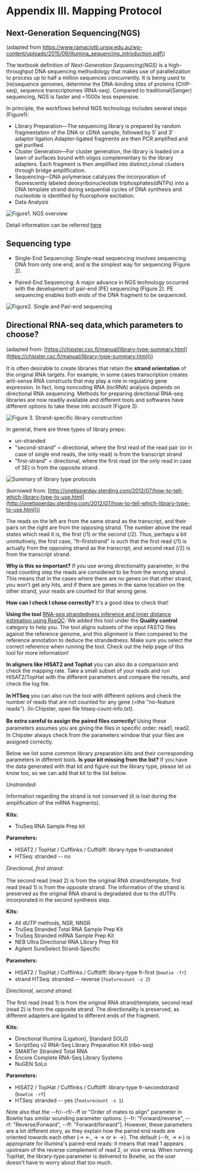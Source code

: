 # Appendix III. Mapping Protocol
## Next-Generation Sequencing(NGS)
\(adapted from https://www.ramaciotti.unsw.edu.au/wp-content/uploads/2015/09/illumina_sequencing_introduction.pdf\)

The textbook definition of _Next-Generation Sequencing(NGS)_ is a high-throughput DNA sequencing methodology that makes use of parallelization to process up to half a million sequences concurrently. It is being used to (re)sequence genomes, determine the DNA-binding sites of proteins (ChIP-seq), sequence transcriptomes (RNA-seq). Compared to traditional(Sanger) sequencing, NGS is faster and ~1000x less expensive. 

In principle, the workflows behind NGS technology includes several steps (Figure1):
* Library Preparation—The sequencing library is prepared by random fragmentation of the DNA or cDNA sample, followed by 5’ and 3’ adaptor ligation.Adapter-ligated fragments are then PCR amplified and gel purified. 
* Cluster Generation—For cluster generation, the library is loaded on a lawn of surfaces bound with oligos complementary to the library adapters. Each fragment is then amplified into distinct,clonal clusters through bridge amplification. 
* Sequencing—DNA polymerase catalyzes the incorporation of fluorescently labeled deoxyribonucleotide triphosphates(dNTPs) into a DNA template strand during sequential cycles of DNA synthesis and nucleotide is identified by fluorophore excitation. 
* Data Analysis

![Figure1. NGS overview](../.gitbook/assets/mapping_protocol_fig1.png)

Detail information can be referred [here](https://www.youtube.com/watch?v=fCd6B5HRaZ8)

## Sequencing type
* Single-End Sequencing:
Single-read sequencing involves sequencing DNA from only one end, and is the simplest way for sequencing (Figure 2). 

* Paired-End Sequencing:
A major advance in NGS technology occurred with the development of pair-end (PE) sequencing (Figure 2). PE sequencing enables both ends of the DNA fragment to be sequenced. 

![Figure2. Single and Pair-end sequencing](../.gitbook/assets/mapping_protocol_fig2.png)

## Directional RNA-seq data,which parameters to choose?
\(adapted from: [https://chipster.csc.ﬁ/manual/library-type-summary.html](https://chipster.csc.ﬁ/manual/library-type-summary.html)\)

It is often desirable to create libraries that retain the **strand orientation** of the original RNA targets. For example, in some cases transcription creates anti-sense RNA constructs that may play a role in regulating gene expression. In fact, long noncoding RNA (lncRNA) analysis depends on directional RNA sequencing. Methods for preparing directional RNA-seq libraries are now readily available and different tools and softwares have different options to take these into account (Figure 3).

![Figure 3. Strand-specific library construction](../.gitbook/assets/mapping_protocol_fig3.png)

In general, there are three types of library preps:

* un-stranded 
* "second-strand" = directional, where the ﬁrst read of the read pair \(or in case of single end reads, the only read\) is from the transcript strand 
* "ﬁrst-strand" = directional, where the ﬁrst read \(or the only read in case of SE\) is from the opposite strand.

![Summary of library type protocols](../.gitbook/assets/summary_of_library_type_protocols.png)

\(borrowed from: [http://onetipperday.sterding.com/2012/07/how-to-tell-which-library-type-to-use.html](http://onetipperday.sterding.com/2012/07/how-to-tell-which-library-type-to-use.html)\)

The reads on the left are from the same strand as the transcript, and their pairs on the right are from the opposing strand. The number above the read states which read it is, the ﬁrst \(/1\) or the second \(/2\). Thus, perhaps a bit unintuitively, the ﬁrst case, "fr-ﬁrststrand" is such that the ﬁrst read \(/1\) is actually from the opposing strand as the transcript, and second read \(/2\) is from the transcript strand.

**Why is this so important?** If you use wrong directionality parameter, in the read counting step the reads are considered to be from the wrong strand. This means that in the cases where there are no genes on that other strand, you won't get any hits, and if there are genes in the same location on the other strand, your reads are counted for that wrong gene.

**How can I check I chose correctly?** It's a good idea to check that!

**Using the tool** [RNA-seq strandedness inference and inner distance estimation using RseQC](https://chipster.csc.fi/manual/rseqc_infer_rnaseq_experiment.html): We added this tool under the **Quality control** category to help you. The tool aligns subsets of the input FASTQ ﬁles against the reference genome, and this alignment is then compared to the reference annotation to deduce the strandedness. Make sure you select the correct reference when running the tool. Check out the help page of this tool for more information!

**In aligners like HISAT2 and Tophat** you can also do a comparison and check the mapping rate. Take a small subset of your reads and run HISAT2/TopHat with the different parameters and compare the results, and check the log ﬁle.

**In HTSeq** you can also run the tool with different options and check the number of reads that are not counted for any gene \(=the "no-feature reads"\). \(In Chipster, open ﬁle htseq-count-info.txt\).

**Be extra careful to assign the paired ﬁles correctly!** Using these parameters assumes you are giving the ﬁles in speciﬁc order: read1, read2. In Chipster always check from the parameters window that your ﬁles are assigned correctly.

Below we list some common library preparation kits and their corresponding parameters in different tools. **Is your kit missing from the list?** If you have the data generated with that kit and ﬁgure out the library type, please let us know too, so we can add that kit to the list below.

_Unstranded:_

Information regarding the strand is not conserved \(it is lost during the ampliﬁcation of the mRNA fragments\).

**Kits:**

* TruSeq RNA Sample Prep kit

**Parameters:**

* HISAT2 / TopHat / Cufﬂinks / Cuffdiff: library-type fr-unstranded 
* HTSeq: stranded -- no

_Directional, ﬁrst strand:_

The second read \(read 2\) is from the original RNA strand/template, ﬁrst read \(read 1\) is from the opposite strand. The information of the strand is preserved as the original RNA strand is degradated due to the dUTPs incorporated in the second synthesis step.

**Kits:**

* All dUTP methods, NSR, NNSR 
* TruSeq Stranded Total RNA Sample Prep Kit 
* TruSeq Stranded mRNA Sample Prep Kit 
* NEB Ultra Directional RNA Library Prep Kit 
* Agilent SureSelect Strand-Speciﬁc

**Parameters:**

* HISAT2 / TopHat / Cufﬂinks / Cuffdiff: library-type fr-ﬁrst \(`bowtie -fr`\)
* strand HTSeq: stranded -- reverse \(`featurecount -s 2`\)

_Directional, second strand:_

The ﬁrst read \(read 1\) is from the original RNA strand/template, second read \(read 2\) is from the opposite strand. The directionality is preserved, as different adapters are ligated to different ends of the fragment.

**Kits:**

* Directional Illumina \(Ligation\), Standard SOLiD 
* ScriptSeq v2 RNA-Seq Library Preparation Kit \(ribo-seq\)
* SMARTer Stranded Total RNA 
* Encore Complete RNA-Seq Library Systems 
* NuGEN SoLo

**Parameters:**

* HISAT2 / TopHat / Cufﬂinks / Cuffdiff: library-type fr-secondstrand \(`bowtie -rf`\)
* HTSeq: stranded -- yes \(`featurecount -s 1`\)

Note also that the --fr/--rf/--ff or "Order of mates to align" parameter in Bowtie has similar sounding parameter options: \[--fr: "Forward/reverse", --rf: "Reverse/Forward", --ff: "Forward/forward"\]. However, these parameters are a bit different story, as they explain how the paired end reads are oriented towards each other \(-&gt; &lt;-, -&gt; -&gt; or &lt;- -&gt;\). The default \(--fr, -&gt; &lt;-\) is appropriate for Illumina's paired-end reads: it means that read 1 appears upstream of the reverse complement of read 2, or vice versa. When running TopHat, the library-type parameter is delivered to Bowtie, so the user doesn't have to worry about that too much.

